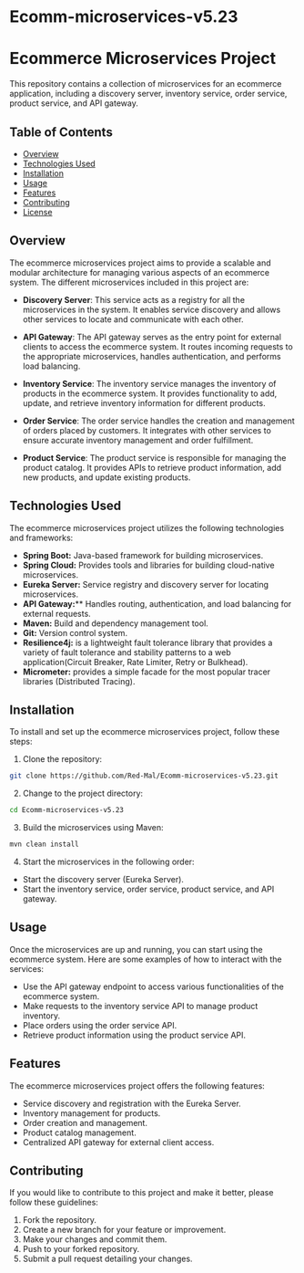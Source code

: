 # Ecomm-microservices-v5.23

# Ecommerce Microservices Project

This repository contains a collection of microservices for an ecommerce application, including a discovery server, inventory service, order service, product service, and API gateway.

## Table of Contents
- [Overview](#overview)
- [Technologies Used](#technologies-used)
- [Installation](#installation)
- [Usage](#usage)
- [Features](#features)
- [Contributing](#contributing)
- [License](#license)

## Overview
The ecommerce microservices project aims to provide a scalable and modular architecture for managing various aspects of an ecommerce system. The different microservices included in this project are:

- **Discovery Server**: This service acts as a registry for all the microservices in the system. It enables service discovery and allows other services to locate and communicate with each other.

- **API Gateway**: The API gateway serves as the entry point for external clients to access the ecommerce system. It routes incoming requests to the appropriate microservices, handles authentication, and performs load balancing.

- **Inventory Service**: The inventory service manages the inventory of products in the ecommerce system. It provides functionality to add, update, and retrieve inventory information for different products.

- **Order Service**: The order service handles the creation and management of orders placed by customers. It integrates with other services to ensure accurate inventory management and order fulfillment.

- **Product Service**: The product service is responsible for managing the product catalog. It provides APIs to retrieve product information, add new products, and update existing products.


## Technologies Used
The ecommerce microservices project utilizes the following technologies and frameworks:

- **Spring Boot:** Java-based framework for building microservices.
- **Spring Cloud:** Provides tools and libraries for building cloud-native microservices.
- **Eureka Server:** Service registry and discovery server for locating microservices.
- **API Gateway:**** Handles routing, authentication, and load balancing for external requests.
- **Maven:** Build and dependency management tool.
- **Git:** Version control system.
- **Resilience4j:** is a lightweight fault tolerance library that provides a variety of fault tolerance and stability patterns to a web application(Circuit Breaker, Rate Limiter, Retry or Bulkhead).
- **Micrometer:** provides a simple facade for the most popular tracer libraries (Distributed Tracing).

## Installation
To install and set up the ecommerce microservices project, follow these steps:

1. Clone the repository:

  ```bash
  git clone https://github.com/Red-Mal/Ecomm-microservices-v5.23.git
  ```
2. Change to the project directory:

  ```bash
  cd Ecomm-microservices-v5.23
  ```
3. Build the microservices using Maven:

  ```bash
  mvn clean install
  ```
 4. Start the microservices in the following order:

- Start the discovery server (Eureka Server).
- Start the inventory service, order service, product service, and API gateway.


## Usage
Once the microservices are up and running, you can start using the ecommerce system. Here are some examples of how to interact with the services:

- Use the API gateway endpoint to access various functionalities of the ecommerce system.
- Make requests to the inventory service API to manage product inventory.
- Place orders using the order service API.
- Retrieve product information using the product service API.


## Features
The ecommerce microservices project offers the following features:

- Service discovery and registration with the Eureka Server.
- Inventory management for products.
- Order creation and management.
- Product catalog management.
- Centralized API gateway for external client access.

## Contributing
If you would like to contribute to this project and make it better, please follow these guidelines:

1. Fork the repository.
2. Create a new branch for your feature or improvement.
3. Make your changes and commit them.
4. Push to your forked repository.
5. Submit a pull request detailing your changes.

